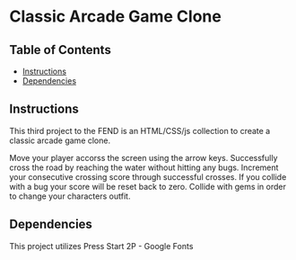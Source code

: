 # Classic Arcade Game Clone

## Table of Contents

* [Instructions](#instructions)
* [Dependencies](#dependencies)

## Instructions

This third project to the FEND is an HTML/CSS/js collection to create a classic arcade game clone.

Move your player accorss the screen using the arrow keys.
Successfully cross the road by reaching the water without hitting any bugs.
Increment your consecutive crossing score through successful crosses.
If you collide with a bug your score will be reset back to zero.
Collide with gems in order to change your characters outfit.

## Dependencies

This project utilizes Press Start 2P - Google Fonts